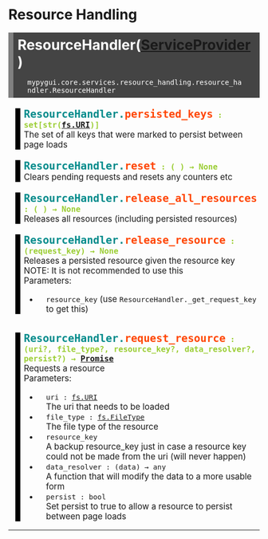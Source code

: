 # Resource Handling

## ResourceHandler([ServiceProvider](../service_provider))

<div class="location">mypygui.core.services.resource_handling.resource_handler.ResourceHandler</div>

### ResourceHandler.persisted_keys

<div class="property">
    <div class="property-name">ResourceHandler.<span class="last_word">persisted_keys</span><div class="property-type">set[str(<a href="../../utilities/fs#URI">fs.URI</a>)]</div></div>
    <div class="property-description">The set of all keys that were marked to persist between page loads</div>
</div>

### ResourceHandler.reset

<div class="property">
    <div class="property-name">ResourceHandler.<span class="last_word">reset</span><div class="property-type">( ) → None</div></div>
    <div class="property-description">
    Clears pending requests and resets any counters etc
    </div>
</div>

### ResourceHandler.release_all_resources

<div class="property">
    <div class="property-name">ResourceHandler.<span class="last_word">release_all_resources</span><div class="property-type">( ) → None</div></div>
    <div class="property-description">
        Releases all resources (including persisted resources)
    </div>
</div>

### ResourceHandler.release_resource

<div class="property">
    <div class="property-name">ResourceHandler.<span class="last_word">release_resource</span><div class="property-type">(request_key) → None</div></div>
    <div class="property-description">
        Releases a persisted resource given the resource key<br>
        NOTE: It is not recommended to use this<br>
        Parameters:
        <ul>
            <li> <code>resource_key</code> (use <code>ResourceHandler._get_request_key</code> to get this) <br>
        </ul>
    </div>
</div>

### ResourceHandler.request_resource

<div class="property">
    <div class="property-name">ResourceHandler.<span class="last_word">request_resource</span><div class="property-type">(uri?, file_type?, resource_key?, data_resolver?, persist?) → <a href="../../utilities/asynchronous#promise">Promise</a></div></div>
    <div class="property-description">
        Requests a resource<br>
        Parameters:
        <ul>
            <li> <code>uri : <a href="../../utilities/fs#URI">fs.URI</a></code><br>
                The uri that needs to be loaded
            <li> <code>file_type : <a href="../../utilities/fs#filetype">fs.FileType</a></code><br>
                The file type of the resource
            <li> <code>resource_key</a></code><br>
                A backup resource_key just in case a resource key could not be made from the uri (will never happen)
            <li> <code>data_resolver : (data) → any</a></code><br>
                A function that will modify the data to a more usable form
            <li> <code>persist : bool</code><br>
                Set persist to true to allow a resource to persist between page loads
        </ul>
    </div>
</div>

<hr>

<style>
    .last_word{
        color : orangered !important;
    }
    .property-description{
        font-size:1.2em;
    }
    h2{
        font-size: 2em;
        margin: 0 !important;
        color : white;
        background-color : #444;
        padding: 0.3em;
        margin-top: 1em;
        border-left: solid 10px grey;
    }
    h3{
        visibility:hidden;
        height:0;
        margin:0;
    }
    .location{
        color : white;
        background-color : #444;
        padding: 0.5em 2em;
        font-size: 1em;
        font-family: monospace;
        border-left: solid 10px grey;
    }
    .property-name{
        font-family: monospace !important;
        color: darkcyan;
        margin: 1em 0 0 0;
        font-weight : bold;
        font-size: 1.5em;
    }
    .property-type::before{
        content: ' : ';
    }
    .property-type{
        display: inline;
        font-size:0.75em;
        color:yellowgreen;
    }
    li{
        padding-left:1rem;
    }
    .property{
        margin-left:1em;
        padding-left:0.5em;
        border-left:10px solid black;
    }
</style>
